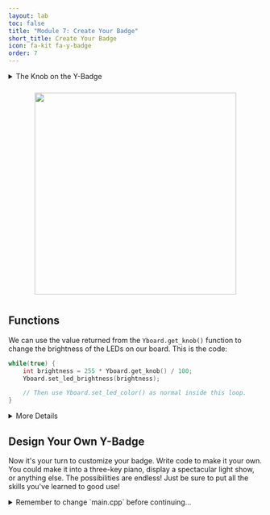 ```yaml
---
layout: lab
toc: false
title: "Module 7: Create Your Badge"
short_title: Create Your Badge
icon: fa-kit fa-y-badge
order: 7
---
```


<details markdown-="block">
<summary markdown="span">The Knob on the Y-Badge
</summary>

The knob is a device known as a **potentiometer**. We send a _voltage_ through it and measure how much of that voltage is allowed to pass through, based on the position of the knob. This allows us to return a value based on the current position of the knob using the `Yboard.get_knob()` function.

</details>

<p align="center"><img src="{% link media/knob.png %}" width="400" hspace="5%" vspace="10px"></p>

## Functions

We can use the value returned from the `Yboard.get_knob()` function to change the brightness of the LEDs on our board. This is the code:

```cpp
while(true) {
    int brightness = 255 * Yboard.get_knob() / 100;
    Yboard.set_led_brightness(brightness);

    // Then use Yboard.set_led_color() as normal inside this loop.
}
```

<details markdown="block">
<summary markdown="span">More Details
</summary>
You'll notice that we've multiplied the value of `Yboard.get_knob()` by 255 and divided it by 100. The reason is because `Yboard.set_led_brightness()` needs a brightness between 0 and 255, but `Yboard.get_knob()` gives us a value between 0 and 100. We can _scale_ our value from `Yboard.get_knob()` to a value that `Yboard.set_led_brightness()` will understand by _multiplying_ it by the maximum value of our _brightness function_ and _dividing_ by the maximum value of our _knob function_.

Notice also that we are monitoring the value of `Yboard.get_knob()` continuously by placing it inside an infinite `while` loop.

There are other things you can try to control with `Yboard.get_knob()` (for example, you could use it to change the _color_ of LEDs rather than brightness) but brightness is the easiest. Feel free to experiment with it!
</details>


## Design Your Own Y-Badge

Now it's your turn to customize your badge. Write code to make it your own. You could make it into a three-key piano, display a spectacular light show, or anything else. The possibilities are endless! Just be sure to put all the skills you've learned to good use!

<details markdown="block">
<summary markdown="span">Remember to change `main.cpp` before continuing...
</summary>
> 📝 **_NOTE:_** You will need to go to `main.cpp` and change the comments to call the correct activity function:
```c
// conditionals_activity();
badge_activity();
```
</details>
